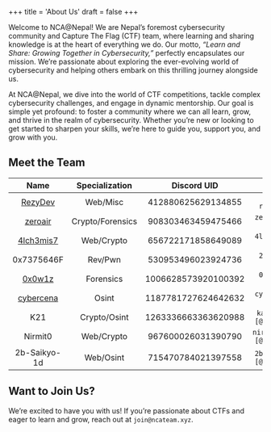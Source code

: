 +++
title = 'About Us'
draft = false
+++

Welcome to NCA@Nepal! We are Nepal’s foremost cybersecurity community and Capture The Flag (CTF) team, where learning and sharing knowledge is at the heart of everything we do. Our motto, _“Learn and Share: Growing Together in Cybersecurity,”_ perfectly encapsulates our mission. We’re passionate about exploring the ever-evolving world of cybersecurity and helping others embark on this thrilling journey alongside us.

At NCA@Nepal, we dive into the world of CTF competitions, tackle complex cybersecurity challenges, and engage in dynamic mentorship. Our goal is simple yet profound: to foster a community where we can all learn, grow, and thrive in the realm of cybersecurity. Whether you’re  new or looking to get started to sharpen your skills, we’re here to guide you, support you, and grow with you.

## Meet the Team

|                  **Name**                  | **Specialization** |   **Discord UID**   |           **Email**            |
| :----------------------------------------: | :----------------: | :-----------------: | :----------------------------: |
|       [RezyDev](https://rezydev.xyz)       |      Web/Misc      | 412880625629134855  |      `me [@] rezydev.xyz`      |
|  [zeroair](https://medium.com/@zeroair41)  |  Crypto/Forensics  | 908303463459475466  |   `zeroair41 [@] gmail.com`    |
| [4lch3mis7](https://4lch3mis7.github.io/)  |     Web/Crypto     | 656722171858649089  |   `4lch3mis7 [@] proton.me`    |
|                 0x7375646F                 |      Rev/Pwn       | 530953496023924736  |    `216sudo [@] gmail.com`     |
|     [0x0w1z](https://0x0w1z.github.io)     |     Forensics      | 1006628573920100392 |    `0x0w1zx [@] gmail.com`     |
| [cybercena](https://cybercena.medium.com/) |       Osint        | 1187781727624642632 |   `cybercena [@] proton.me`    |
|                    K21                     |    Crypto/Osint    | 1263336663363620988 |  `karunstha859 [@] gmail.com`  |
|                  Nirmit0                   |     Web/Crypto     | 967600026031390790  | `nirmitbaskota0 [@] gmail.com` |
|                2b-Saikyo-1d                |     Web/Osint      | 715470784021397558  | `2bsaikyo.mitm [@] proton.me`  |

## Want to Join Us?
We’re excited to have you with us! If you’re passionate about CTFs and eager to learn and grow, reach out at `join@ncateam.xyz`.
